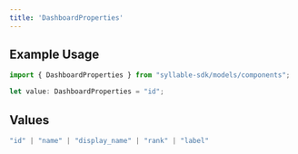 ```yaml
---
title: 'DashboardProperties'
---
```


## Example Usage

```typescript
import { DashboardProperties } from "syllable-sdk/models/components";

let value: DashboardProperties = "id";
```

## Values

```typescript
"id" | "name" | "display_name" | "rank" | "label"
```